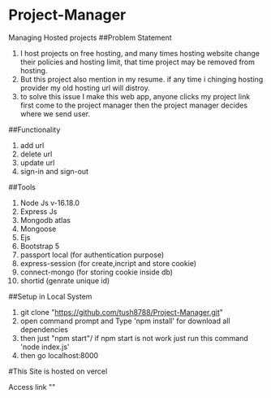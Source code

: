 # Project-Manager
Managing Hosted projects 
##Problem Statement 
1. I host projects on free hosting, and many times hosting website change their policies and hosting limit, that time project may be removed from hosting.
2. But this project also mention in my resume. if any time i chinging hosting provider my old hosting url will distroy.
3. to solve this issue I make this web app, anyone clicks my project link first come to the project manager then the project manager decides where we send user.


##Functionality 
1. add url
2. delete url
3. update url
4. sign-in and sign-out 

##Tools
1. Node Js v-16.18.0
2. Express Js
3. Mongodb atlas
4. Mongoose
5. Ejs
6. Bootstrap 5
7. passport local (for authentication purpose)
8. express-session (for create,incript and store cookie)
9. connect-mongo (for storing cookie inside db)
10. shortid (genrate unique id)

##Setup in Local System

1. git clone "https://github.com/tush8788/Project-Manager.git"
2. open command prompt and Type 'npm install' for download all dependencies
3. then just "npm start"/ if npm start is not work just run this command 'node index.js'
4. then go localhost:8000

#This Site is hosted on vercel

Access link ""
